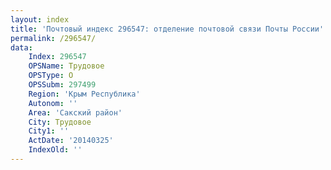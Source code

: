 ```yaml
---
layout: index
title: 'Почтовый индекс 296547: отделение почтовой связи Почты России'
permalink: /296547/
data:
    Index: 296547
    OPSName: Трудовое
    OPSType: О
    OPSSubm: 297499
    Region: 'Крым Республика'
    Autonom: ''
    Area: 'Сакский район'
    City: Трудовое
    City1: ''
    ActDate: '20140325'
    IndexOld: ''
---
```


